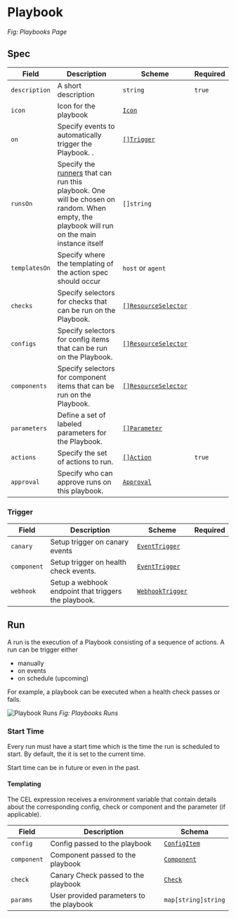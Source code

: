 # Playbook


_Fig: Playbooks Page_

## Spec

| Field         | Description                                                  | Scheme                                               | Required |
| ------------- | ------------------------------------------------------------ | ---------------------------------------------------- | -------- |
| `description` | A short description                                          | `string`                                             | `true`   |
| `icon`        | Icon for the playbook                                        | [`Icon`](/reference/types#icon)                                              |          |
| `on`          | Specify events to automatically trigger the Playbook. .      | [`[]Trigger`](#trigger)                              |          |
| `runsOn`      | Specify the [runners](./runners.md) that can run this playbook. One will be chosen on random. When empty, the playbook will run on the main instance itself | `[]string`                                           |          |
| `templatesOn` | Specify where the templating of the action spec should occur | `host` or `agent`                                      |          |
| `checks`      | Specify selectors for checks that can be run on the Playbook. | [`[]ResourceSelector`](/reference/resource-selector) |          |
| `configs`     | Specify selectors for config items that can be run on the Playbook. | [`[]ResourceSelector`](/reference/resource-selector) |          |
| `components`  | Specify selectors for component items that can be run on the Playbook. | [`[]ResourceSelector`](/reference/resource-selector) |          |
| `parameters`  | Define a set of labeled parameters for the Playbook.         | [`[]Parameter`](#parameter)                          |          |
| `actions`     | Specify the set of actions to run.                           | [`[]Action`](#action)                                | `true`   |
| `approval`    | Specify who can approve runs on this playbook.               | [`Approval`](./approval#approval)                    |          |

### Trigger

| Field       | Description                                          | Scheme                                          | Required |
| ----------- | ---------------------------------------------------- | ----------------------------------------------- | -------- |
| `canary`    | Setup trigger on canary events                       | [`EventTrigger`](../concepts/events#event-spec) |          |
| `component` | Setup trigger on health check events.                | [`EventTrigger`](../concepts/events#event-spec) |          |
| `webhook`   | Setup a webhook endpoint that triggers the playbook. | [`WebhookTrigger`](../concepts/webhook#spec)    |          |



## Run

A run is the execution of a Playbook consisting of a sequence of actions. A run can be trigger either

- manually
- on events
- on schedule (upcoming)

For example, a playbook can be executed when a health check passes or fails.

![Playbook Runs](/img/playbook-runs.png)
_Fig: Playbooks Runs_

### Start Time

Every run must have a start time which is the time the run is scheduled to start. By default, the it is set to the current time.

Start time can be in future or even in the past.


#### Templating

The CEL expression receives a environment variable that contain details about the corresponding config, check or component and the parameter (if applicable).

| Field       | Description                              | Schema                                       |
| ----------- | ---------------------------------------- | -------------------------------------------- |
| `config`    | Config passed to the playbook            | [`ConfigItem`](../references/config_item.md) |
| `component` | Component passed to the playbook         | [`Component`](../references/component.md)    |
| `check`     | Canary Check passed to the playbook      | [`Check`](../references/check.md)            |
| `params`    | User provided parameters to the playbook | `map[string]string`                          |


